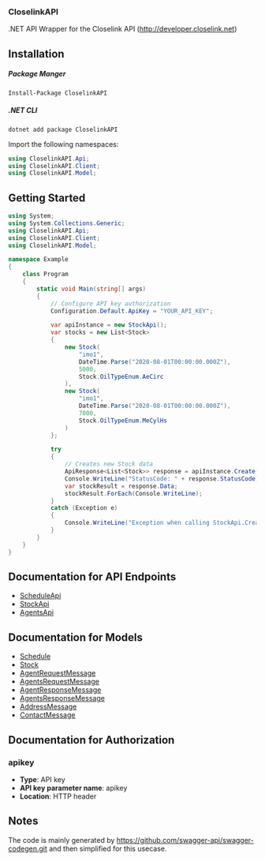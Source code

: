 ### CloselinkAPI
.NET API Wrapper for the Closelink API (http://developer.closelink.net)

<a name="installation"></a>
## Installation
##### Package Manger
```
Install-Package CloselinkAPI
```

##### .NET CLI
```
dotnet add package CloselinkAPI
```

Import the following namespaces:
```csharp
using CloselinkAPI.Api;
using CloselinkAPI.Client;
using CloselinkAPI.Model;
```

<a name="getting-started"></a>
## Getting Started

```csharp
using System;
using System.Collections.Generic;
using CloselinkAPI.Api;
using CloselinkAPI.Client;
using CloselinkAPI.Model;

namespace Example
{
    class Program
    {
        static void Main(string[] args)
        {
            // Configure API key authorization
            Configuration.Default.ApiKey = "YOUR_API_KEY";

            var apiInstance = new StockApi();
            var stocks = new List<Stock>
            {
                new Stock(
                    "imo1",
                    DateTime.Parse("2020-08-01T00:00:00.000Z"),
                    5000,
                    Stock.OilTypeEnum.AeCirc
                ),
                new Stock(
                    "imo1",
                    DateTime.Parse("2020-08-01T00:00:00.000Z"),
                    7000,
                    Stock.OilTypeEnum.MeCylHs
                )
            };

            try
            {
                // Creates new Stock data
                ApiResponse<List<Stock>> response = apiInstance.Create(stocks);
                Console.WriteLine("StatusCode: " + response.StatusCode);
                var stockResult = response.Data;
                stockResult.ForEach(Console.WriteLine);
            }
            catch (Exception e)
            {
                Console.WriteLine("Exception when calling StockApi.Create: " + e.Message);
            }
        }
    }
}
```

<a name="documentation-for-api-endpoints"></a>
## Documentation for API Endpoints

 - [ScheduleApi](docs/ScheduleApi.md)
 - [StockApi](docs/StockApi.md)
 - [AgentsApi](docs/AgentsApi.md)



<a name="documentation-for-models"></a>
## Documentation for Models

 - [Schedule](docs/Schedule.md)
 - [Stock](docs/Stock.md)
 - [AgentRequestMessage](docs/AgentRequestMessage.md)
 - [AgentsRequestMessage](docs/AgentsRequestMessage.md)
 - [AgentResponseMessage](docs/AgentResponseMessage.md)
 - [AgentsResponseMessage](docs/AgentsResponseMessage.md)
 - [AddressMessage](docs/AddressMessage.md)
 - [ContactMessage](docs/ContactMessage.md)


<a name="documentation-for-authorization"></a>
## Documentation for Authorization

<a name="apikey"></a>
### apikey

- **Type**: API key
- **API key parameter name**: apikey
- **Location**: HTTP header


## Notes
The code is mainly generated by https://github.com/swagger-api/swagger-codegen.git and then simplified for this usecase.
